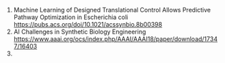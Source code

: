 1. Machine Learning of Designed Translational Control Allows Predictive Pathway Optimization in Escherichia coli <br/>
https://pubs.acs.org/doi/10.1021/acssynbio.8b00398
2. AI Challenges in Synthetic Biology Engineering <br/>
https://www.aaai.org/ocs/index.php/AAAI/AAAI18/paper/download/17347/16403
3. 
